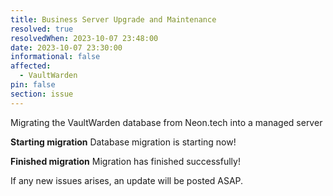 ```yaml
---
title: Business Server Upgrade and Maintenance
resolved: true
resolvedWhen: 2023-10-07 23:48:00
date: 2023-10-07 23:30:00
informational: false
affected:
  - VaultWarden
pin: false
section: issue
---
```


Migrating the VaultWarden database from Neon.tech into a managed server

**Starting migration** Database migration is starting now!

**Finished migration** Migration has finished successfully!

If any new issues arises, an update will be posted ASAP.
